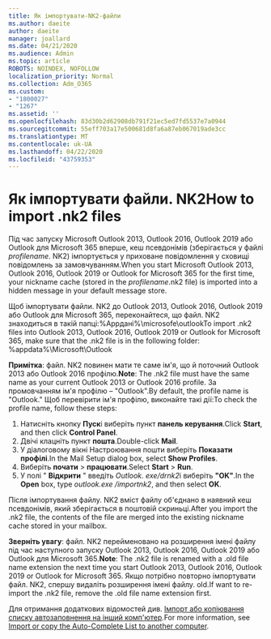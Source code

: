 ```yaml
---
title: Як імпортувати-NK2-файли
ms.author: daeite
author: daeite
manager: joallard
ms.date: 04/21/2020
ms.audience: Admin
ms.topic: article
ROBOTS: NOINDEX, NOFOLLOW
localization_priority: Normal
ms.collection: Adm_O365
ms.custom:
- "1800027"
- "1267"
ms.assetid: ''
ms.openlocfilehash: 83d30b2d62908db791f21ec5ed7fd5537e7a0944
ms.sourcegitcommit: 55eff703a17e500681d8fa6a87eb067019ade3cc
ms.translationtype: MT
ms.contentlocale: uk-UA
ms.lasthandoff: 04/22/2020
ms.locfileid: "43759353"
---
```

# <a name="how-to-import-nk2-files"></a><span data-ttu-id="d3067-102">Як імпортувати файли. NK2</span><span class="sxs-lookup"><span data-stu-id="d3067-102">How to import .nk2 files</span></span> 

<span data-ttu-id="d3067-103">Під час запуску Microsoft Outlook 2013, Outlook 2016, Outlook 2019 або Outlook для Microsoft 365 вперше, кеш псевдонімів (зберігається у файлі *profilename*. NK2) імпортується у приховане повідомлення у сховищі повідомлень за замовчуванням.</span><span class="sxs-lookup"><span data-stu-id="d3067-103">When you start Microsoft Outlook 2013, Outlook 2016, Outlook 2019 or Outlook for Microsoft 365 for the first time, your nickname cache (stored in the *profilename*.nk2 file) is imported into a hidden message in your default message store.</span></span>

<span data-ttu-id="d3067-104">Щоб імпортувати файли. NK2 до Outlook 2013, Outlook 2016, Outlook 2019 або Outlook для Microsoft 365, переконайтеся, що файл. NK2 знаходиться в такій папці:%Appдані%\microsofe\outlook</span><span class="sxs-lookup"><span data-stu-id="d3067-104">To import .nk2 files into Outlook 2013, Outlook 2016, Outlook 2019 or Outlook for Microsoft 365, make sure that the .nk2 file is in the following folder: %appdata%\Microsoft\Outlook</span></span>

<span data-ttu-id="d3067-105">**Примітка**: файл. NK2 повинен мати те саме ім'я, що й поточний Outlook 2013 або Outlook 2016 профілю.</span><span class="sxs-lookup"><span data-stu-id="d3067-105">**Note**: The .nk2 file must have the same name as your current Outlook 2013 or Outlook 2016 profile.</span></span> <span data-ttu-id="d3067-106">За промовчанням ім'я профілю – "Outlook".</span><span class="sxs-lookup"><span data-stu-id="d3067-106">By default, the profile name is "Outlook."</span></span> <span data-ttu-id="d3067-107">Щоб перевірити ім'я профілю, виконайте такі дії:</span><span class="sxs-lookup"><span data-stu-id="d3067-107">To check the profile name, follow these steps:</span></span> 
1. <span data-ttu-id="d3067-108">Натисніть кнопку **Пуск**і виберіть пункт **панель керування**.</span><span class="sxs-lookup"><span data-stu-id="d3067-108">Click **Start**, and then click **Control Panel**.</span></span>
2. <span data-ttu-id="d3067-109">Двічі клацніть пункт **пошта**.</span><span class="sxs-lookup"><span data-stu-id="d3067-109">Double-click **Mail**.</span></span>
3. <span data-ttu-id="d3067-110">У діалоговому вікні Настроювання пошти виберіть **Показати профілі**.</span><span class="sxs-lookup"><span data-stu-id="d3067-110">In the Mail Setup dialog box, select **Show Profiles**.</span></span>
4. <span data-ttu-id="d3067-111">Виберіть **почати** > **працювати**.</span><span class="sxs-lookup"><span data-stu-id="d3067-111">Select **Start** > **Run**.</span></span>
5. <span data-ttu-id="d3067-112">У полі " **Відкрити** " введіть *Outlook. exe/drnk2*і виберіть **"OK"**.</span><span class="sxs-lookup"><span data-stu-id="d3067-112">In the **Open** box, type *outlook.exe /importnk2*, and then select **OK**.</span></span> 

<span data-ttu-id="d3067-113">Після імпортування файлу. NK2 вміст файлу об'єднано в наявний кеш псевдонімів, який зберігається в поштовій скриньці.</span><span class="sxs-lookup"><span data-stu-id="d3067-113">After you import the .nk2 file, the contents of the file are merged into the existing nickname cache stored in your mailbox.</span></span>

<span data-ttu-id="d3067-114">**Зверніть увагу**: файл. NK2 перейменовано на розширення імені файлу під час наступного запуску Outlook 2013, Outlook 2016, Outlook 2019 або Outlook для Microsoft 365.</span><span class="sxs-lookup"><span data-stu-id="d3067-114">**Note**: The .nk2 file is renamed with a .old file name extension the next time you start Outlook 2013, Outlook 2016, Outlook 2019 or Outlook for Microsoft 365.</span></span> <span data-ttu-id="d3067-115">Якщо потрібно повторно імпортувати файл. NK2, спершу видаліть розширення імені файлу. old.</span><span class="sxs-lookup"><span data-stu-id="d3067-115">If want to re-import the .nk2 file, remove the .old file name extension first.</span></span>

<span data-ttu-id="d3067-116">Для отримання додаткових відомостей див. [Імпорт або копіювання списку автозаповнення на інший комп'ютер](https://support.microsoft.com/help/2806550/how-to-import-nk2-files-into-outlook%).</span><span class="sxs-lookup"><span data-stu-id="d3067-116">For more information, see [Import or copy the Auto-Complete List to another computer](https://support.microsoft.com/help/2806550/how-to-import-nk2-files-into-outlook%).</span></span>